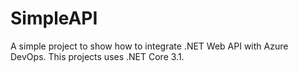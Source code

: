 # SimpleAPI
A simple project to show how to integrate .NET Web API with Azure DevOps.
This projects uses .NET Core 3.1.
